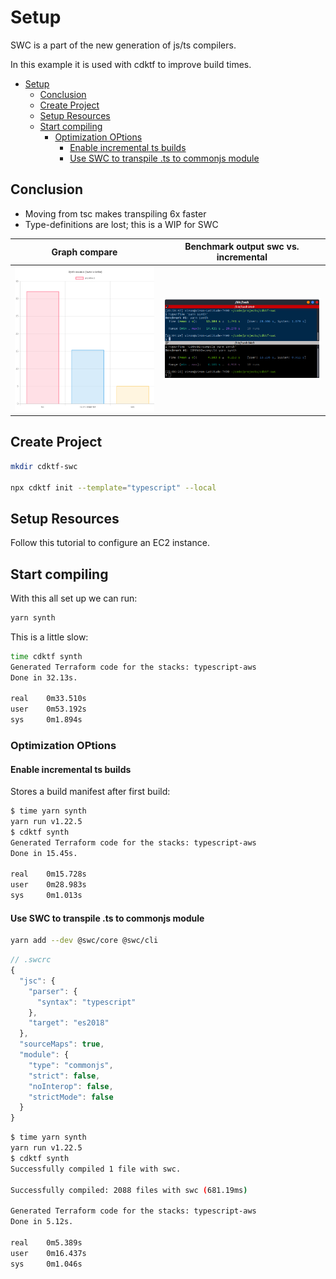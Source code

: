 # Setup

SWC is a part of the new generation of js/ts compilers.

In this example it is used with cdktf to improve build times.

- [Setup](#setup)
  - [Conclusion](#conclusion)
  - [Create Project](#create-project)
  - [Setup Resources](#setup-resources)
  - [Start compiling](#start-compiling)
    - [Optimization OPtions](#optimization-options)
      - [Enable incremental ts builds](#enable-incremental-ts-builds)
      - [Use SWC to transpile .ts to commonjs module](#use-swc-to-transpile-ts-to-commonjs-module)


## Conclusion

- Moving from tsc makes transpiling 6x faster
- Type-definitions are lost; this is a WIP for SWC

| Graph compare                         | Benchmark output swc vs. incremental         |
| ------------------------------------- | -------------------------------------------- |
| ![benchmark graph](results/bench.png) | ![terminal benchmark](results/hyperfine.png) |



## Create Project

```bash
mkdir cdktf-swc

npx cdktf init --template="typescript" --local
```

## Setup Resources

Follow this tutorial to configure an EC2 instance.

## Start compiling

With this all set up we can run:

```bash
yarn synth
```

This is a little slow:

```bash
time cdktf synth
Generated Terraform code for the stacks: typescript-aws
Done in 32.13s.

real    0m33.510s
user    0m53.192s
sys     0m1.894s
```

### Optimization OPtions

#### Enable incremental ts builds

Stores a build manifest after first build:

```bash
$ time yarn synth
yarn run v1.22.5
$ cdktf synth
Generated Terraform code for the stacks: typescript-aws
Done in 15.45s.

real    0m15.728s
user    0m28.983s
sys     0m1.013s
```

#### Use SWC to transpile .ts to commonjs module

```bash
yarn add --dev @swc/core @swc/cli
```

```js
// .swcrc
{
  "jsc": {
    "parser": {
      "syntax": "typescript"
    },
    "target": "es2018"
  },
  "sourceMaps": true,
  "module": {
    "type": "commonjs",
    "strict": false,
    "noInterop": false,
    "strictMode": false
  }
}
```

```bash
$ time yarn synth
yarn run v1.22.5
$ cdktf synth
Successfully compiled 1 file with swc.

Successfully compiled: 2088 files with swc (681.19ms)

Generated Terraform code for the stacks: typescript-aws
Done in 5.12s.

real    0m5.389s
user    0m16.437s
sys     0m1.046s
```
